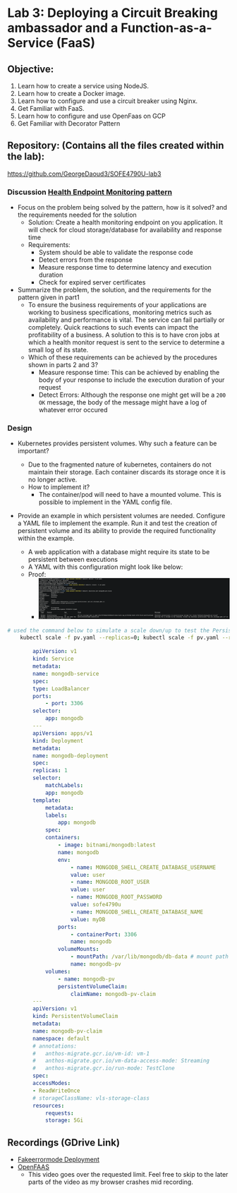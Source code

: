 # Lab 3: Deploying a Circuit Breaking ambassador and a Function-as-a-Service (FaaS)

## Objective:
1. Learn how to create a service using NodeJS.
2. Learn how to create a Docker image.
3. Learn how to configure and use a circuit breaker using Nginx.
4. Get Familiar with FaaS.
5. Learn how to configure and use OpenFaas on GCP
6. Get Familiar with Decorator Pattern

## Repository: (Contains all the files created within the lab):
https://github.com/GeorgeDaoud3/SOFE4790U-lab3

### Discussion [Health Endpoint Monitoring pattern](https://learn.microsoft.com/en-us/azure/architecture/patterns/health-endpoint-monitoring)
- Focus on the problem being solved by the pattern, how is it solved? and the
requirements needed for the solution
    - Solution: Create a health monitoring endpoint on you application. It will check for
    cloud storage/database for availability and response time
    - Requirements:
        - System should be able to validate the response code
        - Detect errors from the response
        - Measure response time to determine latency and execution duration
        - Check for expired server certificates
- Summarize the problem, the solution, and the requirements for the pattern given in part1
    - To ensure the business requirements of your applications are working to business specifications, monitoring metrics such as availability and performance is vital. The service can fail partially or completely. Quick reactions to such events can impact the profitability of a business. A solution to this is to have cron jobs at which a health monitor request is sent to the service to determine a small log of its state.
    - Which of these requirements can be achieved by the procedures shown in parts 2 and 3?
        - Measure response time: This can be achieved by enabling the body of your response to include the execution duration of your request
        - Detect Errors: Although the response one might get will be a `200 OK` message, the body of the message might have a log of whatever error occured
### Design

- Kubernetes provides  persistent volumes. Why such a feature can be  important?
    - Due to the fragmented nature of kubernetes, containers do not maintain their storage. Each container discards its storage once it is no longer active.
    - How to implement it?
        - The container/pod will need to have a mounted volume. This is possible to implement in the YAML config file.

- Provide an example in which persistent volumes are needed. Configure a YAML file to implement the example. Run it and test the creation of persistent volume and its ability to provide the required functionality within the example.
    - A web application with a database might require its state to be persistent between executions
    - A YAML with this configuration might look like below:
    - Proof:
        - ![Persistent Volume MongoDB](init_pvc_mongodb.png)

```sh
# used the command below to simulate a scale down/up to test the PersistedVolume. Volume could not be persisted
    kubectl scale -f pv.yaml --replicas=0; kubectl scale -f pv.yaml --replicas=1
```

``` yaml
        apiVersion: v1
        kind: Service
        metadata:
        name: mongodb-service
        spec:
        type: LoadBalancer
        ports:
            - port: 3306
        selector:
            app: mongodb
        ---
        apiVersion: apps/v1
        kind: Deployment
        metadata:
        name: mongodb-deployment
        spec:
        replicas: 1
        selector:
            matchLabels:
            app: mongodb
        template:
            metadata:
            labels:
                app: mongodb
            spec:
            containers:
                - image: bitnami/mongodb:latest
                name: mongodb
                env:
                    - name: MONGODB_SHELL_CREATE_DATABASE_USERNAME
                    value: user
                    - name: MONGODB_ROOT_USER
                    value: user
                    - name: MONGODB_ROOT_PASSWORD
                    value: sofe4790u
                    - name: MONGODB_SHELL_CREATE_DATABASE_NAME
                    value: myDB
                ports:
                    - containerPort: 3306
                    name: mongodb
                volumeMounts:
                    - mountPath: /var/lib/mongodb/db-data # mount path for our application within our application
                    name: mongodb-pv
            volumes:
                - name: mongodb-pv
                persistentVolumeClaim:
                    claimName: mongodb-pv-claim
        ---
        apiVersion: v1
        kind: PersistentVolumeClaim
        metadata:
        name: mongodb-pv-claim
        namespace: default
        # annotations:
        #   anthos-migrate.gcr.io/vm-id: vm-1
        #   anthos-migrate.gcr.io/vm-data-access-mode: Streaming
        #   anthos-migrate.gcr.io/run-mode: TestClone
        spec:
        accessModes:
        - ReadWriteOnce
        # storageClassName: vls-storage-class
        resources:
            requests:
            storage: 5Gi

 ```
## Recordings (GDrive Link)
- [Fakeerrormode Deployment](https://drive.google.com/file/d/1MG2yGQBSiC6tg2vh0WTFmwORDIOzDkEP/view?usp=sharing)
- [OpenFAAS](https://drive.google.com/file/d/1M1ac7Vurc8818jZS840tTTD1mD9YcFRY/view?usp=sharing)
    - This video goes over the requested limit. Feel free to skip to the later parts of the video as my browser crashes mid recording.